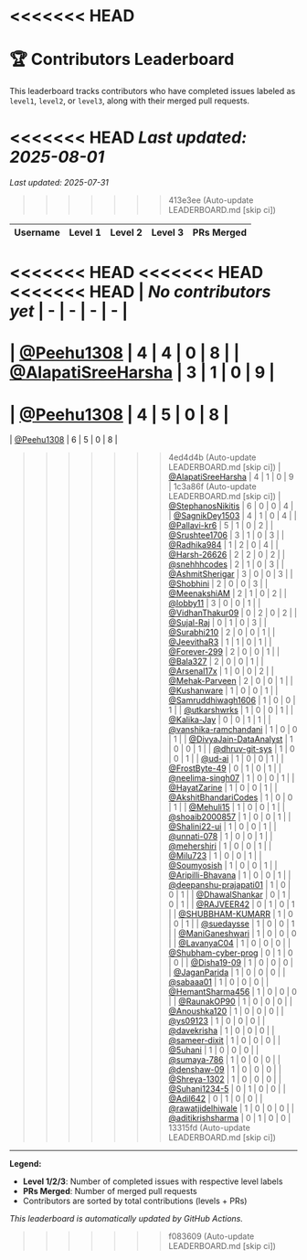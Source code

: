 <<<<<<< HEAD
=======
# 🏆 Contributors Leaderboard

This leaderboard tracks contributors who have completed issues labeled as `level1`, `level2`, or `level3`, along with their merged pull requests.

<<<<<<< HEAD
*Last updated: 2025-08-01*
=======
*Last updated: 2025-07-31*
>>>>>>> 413e3ee (Auto-update LEADERBOARD.md [skip ci])

| Username | Level 1 | Level 2 | Level 3 | PRs Merged |
|----------|---------|---------|---------|-------------|
<<<<<<< HEAD
<<<<<<< HEAD
<<<<<<< HEAD
| *No contributors yet* | - | - | - | - |
=======
| [@Peehu1308](https://github.com/Peehu1308) | 4 | 4 | 0 | 8 |
| [@AlapatiSreeHarsha](https://github.com/AlapatiSreeHarsha) | 3 | 1 | 0 | 9 |
=======
| [@Peehu1308](https://github.com/Peehu1308) | 4 | 5 | 0 | 8 |
=======
| [@Peehu1308](https://github.com/Peehu1308) | 6 | 5 | 0 | 8 |
>>>>>>> 4ed4d4b (Auto-update LEADERBOARD.md [skip ci])
| [@AlapatiSreeHarsha](https://github.com/AlapatiSreeHarsha) | 4 | 1 | 0 | 9 |
>>>>>>> 1c3a86f (Auto-update LEADERBOARD.md [skip ci])
| [@StephanosNikitis](https://github.com/StephanosNikitis) | 6 | 0 | 0 | 4 |
| [@SagnikDey1503](https://github.com/SagnikDey1503) | 4 | 1 | 0 | 4 |
| [@Pallavi-kr6](https://github.com/Pallavi-kr6) | 5 | 1 | 0 | 2 |
| [@Srushtee1706](https://github.com/Srushtee1706) | 3 | 1 | 0 | 3 |
| [@Radhika984](https://github.com/Radhika984) | 1 | 2 | 0 | 4 |
| [@Harsh-26626](https://github.com/Harsh-26626) | 2 | 2 | 0 | 2 |
| [@snehhhcodes](https://github.com/snehhhcodes) | 2 | 1 | 0 | 3 |
| [@AshmitSherigar](https://github.com/AshmitSherigar) | 3 | 0 | 0 | 3 |
| [@Shobhini](https://github.com/Shobhini) | 2 | 0 | 0 | 3 |
| [@MeenakshiAM](https://github.com/MeenakshiAM) | 2 | 1 | 0 | 2 |
| [@lobby11](https://github.com/lobby11) | 3 | 0 | 0 | 1 |
| [@VidhanThakur09](https://github.com/VidhanThakur09) | 0 | 2 | 0 | 2 |
| [@Sujal-Raj](https://github.com/Sujal-Raj) | 0 | 1 | 0 | 3 |
| [@Surabhi210](https://github.com/Surabhi210) | 2 | 0 | 0 | 1 |
| [@JeevithaR3](https://github.com/JeevithaR3) | 1 | 1 | 0 | 1 |
| [@Forever-299](https://github.com/Forever-299) | 2 | 0 | 0 | 1 |
| [@Bala327](https://github.com/Bala327) | 2 | 0 | 0 | 1 |
| [@Arsenal17x](https://github.com/Arsenal17x) | 1 | 0 | 0 | 2 |
| [@Mehak-Parveen](https://github.com/Mehak-Parveen) | 2 | 0 | 0 | 1 |
| [@Kushanware](https://github.com/Kushanware) | 1 | 0 | 0 | 1 |
| [@Samruddhiwagh1606](https://github.com/Samruddhiwagh1606) | 1 | 0 | 0 | 1 |
| [@utkarshwrks](https://github.com/utkarshwrks) | 1 | 0 | 0 | 1 |
| [@Kalika-Jay](https://github.com/Kalika-Jay) | 0 | 0 | 1 | 1 |
| [@vanshika-ramchandani](https://github.com/vanshika-ramchandani) | 1 | 0 | 0 | 1 |
| [@DivyaJain-DataAnalyst](https://github.com/DivyaJain-DataAnalyst) | 1 | 0 | 0 | 1 |
| [@dhruv-git-sys](https://github.com/dhruv-git-sys) | 1 | 0 | 0 | 1 |
| [@ud-ai](https://github.com/ud-ai) | 1 | 0 | 0 | 1 |
| [@FrostByte-49](https://github.com/FrostByte-49) | 0 | 1 | 0 | 1 |
| [@neelima-singh07](https://github.com/neelima-singh07) | 1 | 0 | 0 | 1 |
| [@HayatZarine](https://github.com/HayatZarine) | 1 | 0 | 0 | 1 |
| [@AkshitBhandariCodes](https://github.com/AkshitBhandariCodes) | 1 | 0 | 0 | 1 |
| [@Mehuli15](https://github.com/Mehuli15) | 1 | 0 | 0 | 1 |
| [@shoaib2000857](https://github.com/shoaib2000857) | 1 | 0 | 0 | 1 |
| [@Shalini22-ui](https://github.com/Shalini22-ui) | 1 | 0 | 0 | 1 |
| [@unnati-078](https://github.com/unnati-078) | 1 | 0 | 0 | 1 |
| [@mehershiri](https://github.com/mehershiri) | 1 | 0 | 0 | 1 |
| [@Milu723](https://github.com/Milu723) | 1 | 0 | 0 | 1 |
| [@Soumyosish](https://github.com/Soumyosish) | 1 | 0 | 0 | 1 |
| [@Aripilli-Bhavana](https://github.com/Aripilli-Bhavana) | 1 | 0 | 0 | 1 |
| [@deepanshu-prajapati01](https://github.com/deepanshu-prajapati01) | 1 | 0 | 0 | 1 |
| [@DhawalShankar](https://github.com/DhawalShankar) | 0 | 1 | 0 | 1 |
| [@RAJVEER42](https://github.com/RAJVEER42) | 0 | 1 | 0 | 1 |
| [@SHUBBHAM-KUMARR](https://github.com/SHUBBHAM-KUMARR) | 1 | 0 | 0 | 1 |
| [@suedaysse](https://github.com/suedaysse) | 1 | 0 | 0 | 1 |
| [@ManiGaneshwari](https://github.com/ManiGaneshwari) | 1 | 0 | 0 | 0 |
| [@LavanyaC04](https://github.com/LavanyaC04) | 1 | 0 | 0 | 0 |
| [@Shubham-cyber-prog](https://github.com/Shubham-cyber-prog) | 0 | 1 | 0 | 0 |
| [@Disha19-09](https://github.com/Disha19-09) | 1 | 0 | 0 | 0 |
| [@JaganParida](https://github.com/JaganParida) | 1 | 0 | 0 | 0 |
| [@sabaaa01](https://github.com/sabaaa01) | 1 | 0 | 0 | 0 |
| [@HemantSharma456](https://github.com/HemantSharma456) | 1 | 0 | 0 | 0 |
| [@RaunakOP90](https://github.com/RaunakOP90) | 1 | 0 | 0 | 0 |
| [@Anoushka120](https://github.com/Anoushka120) | 1 | 0 | 0 | 0 |
| [@ys09123](https://github.com/ys09123) | 1 | 0 | 0 | 0 |
| [@davekrisha](https://github.com/davekrisha) | 1 | 0 | 0 | 0 |
| [@sameer-dixit](https://github.com/sameer-dixit) | 1 | 0 | 0 | 0 |
| [@5uhani](https://github.com/5uhani) | 1 | 0 | 0 | 0 |
| [@sumaya-786](https://github.com/sumaya-786) | 1 | 0 | 0 | 0 |
| [@denshaw-09](https://github.com/denshaw-09) | 1 | 0 | 0 | 0 |
| [@Shreya-1302](https://github.com/Shreya-1302) | 1 | 0 | 0 | 0 |
| [@Suhani1234-5](https://github.com/Suhani1234-5) | 0 | 1 | 0 | 0 |
| [@Adil642](https://github.com/Adil642) | 0 | 1 | 0 | 0 |
| [@rawatjidelhiwale](https://github.com/rawatjidelhiwale) | 1 | 0 | 0 | 0 |
| [@aditikrishsharma](https://github.com/aditikrishsharma) | 0 | 1 | 0 | 0 |
>>>>>>> 13315fd (Auto-update LEADERBOARD.md [skip ci])

---

**Legend:**
- **Level 1/2/3**: Number of completed issues with respective level labels
- **PRs Merged**: Number of merged pull requests
- Contributors are sorted by total contributions (levels + PRs)

*This leaderboard is automatically updated by GitHub Actions.*
>>>>>>> f083609 (Auto-update LEADERBOARD.md [skip ci])
